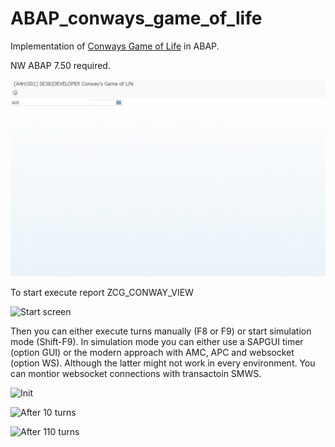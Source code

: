 # ABAP_conways_game_of_life

Implementation of [Conways Game of Life](https://en.wikipedia.org/wiki/Conway%27s_Game_of_Life) in ABAP. 

NW ABAP 7.50 required.

![demo](/assets/gol.gif?raw=true "demo")

To start execute report ZCG_CONWAY_VIEW

![Start screen](/assets/start_screen.jpg "Start screen")

Then you can either execute turns manually (F8 or F9) or start simulation mode (Shift-F9).
In simulation mode you can either use a SAPGUI timer (option GUI) or the modern approach with AMC, APC and websocket (option WS). Although the latter might not work in every environment. You can montior websocket connections with transactoin SMWS.

![Init](/assets/gol_with_websocket_timer.jpg "Init")

![After 10 turns](/assets/gol_after_10_turns.jpg "After 10 turns")

![After 110 turns](/assets/gol_after_110_turns.jpg "After 110 turns")
